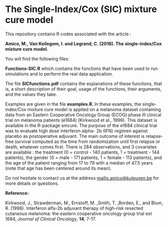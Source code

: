 # The Single-Index/Cox (SIC) mixture cure model

This repository contains R codes associated with the article : 

<b> Amico, M., Van Keilegom, I. and Legrand, C. (2018). The single-index/Cox mixture cure model.</b>

You will find the following files:

<b>Functions-SIC.R</b> which contains the functions that have been used to run simulations and to perform the real data application.

The file <b>SICfunctions.pdf</b> contains the explanations of these functions, that is, a short description of their goal, usage of the functions, their arguments, and the values they take. 

Examples are given in the file <b>examples.R. </b> In these examples, the single-index/Cox mixture cure model is applied on a melanoma dataset containing data from an Eastern Cooperative Oncology Group (ECOG) phase III clinical trial on melanoma patients (e1684) (Kirkwood et al., 1996). This dataset is available in the R-package smcure. The purpose of the e1684 clinical trial was to evaluate high dose interferon alpha- 2b (IFN) regimen against placebo as postoperative adjuvant. The main outcome of interest is relapse-free survival computed as the time from randomization until first relapse or death, whatever comes first. There is 284 observations, and 3 covariates are available : the treatment (0 = control - 140 patients, 1 = treatment - 144 patients), the gender (0 = male - 171 patients, 1 = female - 113 patients), and the age of the patient ranging from 17 to 79 with a median of 47.5 years (note that age has been centered around its mean).

Do not hesitate to contact us at the address mailis.amico@kuleuven.be for more details or questions.

<b>Reference:</b>

Kirkwood, J., Strawderman, M., Ernstoff, M. ,Smith, T. ,Borden, E., and Blum, R. (1996). Interferon alfa-2b adjuvant therapy of high-risk resected cutaneous melanoma: the eastern cooperative oncology group trial est 1684, <i>Journal of Clinical Oncology</i>, <b>14</b>, 7-17.


